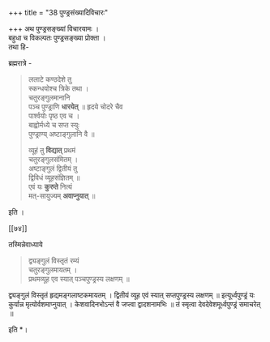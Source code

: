 +++
title = "38 पुण्ड्रसंख्यादिविचारः"

+++
अथ पुण्ड्रसङ्ख्यां विचारयामः ।  
बहुधा च विकल्पतः पुण्ड्रसङ्ख्या प्रोक्ता ।  
तथा हि-  

ब्रह्मरात्रे - 

> ललाटे कण्ठदेशे तु  
> स्कन्धयोश्च त्रिके तथा ।  
> चतुरङ्गुलमानानि  
> पञ्च पुण्ड्राणि **धारयेत्** ॥
हृदये चोदरे चैव  
पार्श्वयोः पृष्ठ एव च ।  
बाह्वोर्मध्ये च सप्त स्युः  
पुण्ड्राण्य् अष्टाङ्गुलानि वै ॥  
> 
> व्यूहं तु **विद्यात्** प्रथमं  
चतुरङ्गुलसंमितम् ।  
अष्टाङ्गुलं द्वितीयं तु  
द्विविधं व्यूहसंज्ञितम् ॥  
एवं यः **कुरुते** नित्यं  
मत्-सायुज्यम् **अवाप्नुयात्** ॥

इति ।  

[[७४]]

तस्मिन्नेवाध्याये

> द्व्यङ्गुलं विस्तृतं रम्यं  
> चतुरङ्गुलमायतम् ।  
> प्रथमव्यूह एव स्यात् 
> पञ्चपुण्ड्रस्य लक्षणम् ॥

द्व्यङ्गुलं विस्तृतं हृद्यमङ्गलाष्टकमायतम् । द्वितीयं व्यूह एवं स्यात् सप्तपुण्ड्रस्य लक्षणम् ॥ इत्यूर्ध्वपुण्ड्रं यः कुर्यान्न मृत्योर्वशमाप्नुयात् । केशवादिनभोऽन्तं वै जप्त्वा द्वादशनामभिः ॥ तं स्मृत्वा देवदेवेशमूर्ध्वपुण्ड्रं समाचरेत् ॥

इति *। 